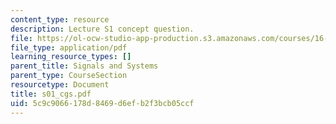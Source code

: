 ```yaml
---
content_type: resource
description: Lecture S1 concept question.
file: https://ol-ocw-studio-app-production.s3.amazonaws.com/courses/16-01-unified-engineering-i-ii-iii-iv-fall-2005-spring-2006/5c9c9066178d8469d6efb2f3bcb05ccf_s01_cgs.pdf
file_type: application/pdf
learning_resource_types: []
parent_title: Signals and Systems
parent_type: CourseSection
resourcetype: Document
title: s01_cgs.pdf
uid: 5c9c9066-178d-8469-d6ef-b2f3bcb05ccf
---
```

